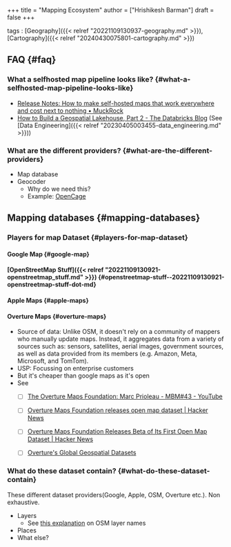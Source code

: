 +++
title = "Mapping Ecosystem"
author = ["Hrishikesh Barman"]
draft = false
+++

tags
: [Geography]({{< relref "20221109130937-geography.md" >}}), [Cartography]({{< relref "20240430075801-cartography.md" >}})


## FAQ {#faq}


### What a selfhosted map pipeline looks like? {#what-a-selfhosted-map-pipeline-looks-like}

-   [Release Notes: How to make self-hosted maps that work everywhere and cost next to nothing • MuckRock](https://www.muckrock.com/news/archives/2024/feb/13/release-notes-how-to-make-self-hosted-maps-that-work-everywhere-cost-next-to-nothing-and-might-even-work-in-airplane-mode/)
-   [How to Build a Geospatial Lakehouse, Part 2 - The Databricks Blog](https://www.databricks.com/blog/2022/03/28/building-a-geospatial-lakehouse-part-2.html) (See [Data Engineering]({{< relref "20230405003455-data_engineering.md" >}}))


### What are the different providers? {#what-are-the-different-providers}

-   Map database
-   Geocoder
    -   Why do we need this?
    -   Example: [OpenCage](https://opencagedata.com/)


## Mapping databases {#mapping-databases}


### Players for map Dataset {#players-for-map-dataset}


#### Google Map {#google-map}


#### [OpenStreetMap Stuff]({{< relref "20221109130921-openstreetmap_stuff.md" >}}) {#openstreetmap-stuff--20221109130921-openstreetmap-stuff-dot-md}


#### Apple Maps {#apple-maps}


#### Overture Maps {#overture-maps}

-   Source of data: Unlike OSM, it doesn't rely on a community of mappers who manually update maps. Instead, it aggregates data from a variety of sources such as: sensors, satellites, aerial images, government sources, as well as data provided from its members (e.g. Amazon, Meta, Microsoft, and TomTom).
-   USP: Focussing on enterprise customers
-   But it's cheaper than google maps as it's open
-   See
    -   [ ] [The Overture Maps Foundation: Marc Prioleau - MBM#43 - YouTube](https://www.youtube.com/watch?v=OSK4DlFePzk)
    -   [ ] [Overture Maps Foundation releases open map dataset | Hacker News](https://news.ycombinator.com/item?id=36879461)
    -   [ ] [Overture Maps Foundation Releases Beta of Its First Open Map Dataset | Hacker News](https://news.ycombinator.com/item?id=40057322)
    -   [ ] [Overture's Global Geospatial Datasets](https://tech.marksblogg.com/overture-gis-data.html)


### What do these dataset contain? {#what-do-these-dataset-contain}

These different dataset providers(Google, Apple, OSM, Overture etc.). Non exhaustive.

-   Layers
    -   See [this explanation](https://news.ycombinator.com/item?id=37636551) on OSM layer names
-   Places
-   What else?
